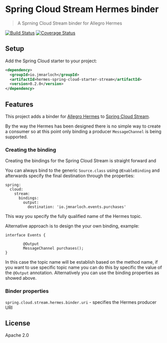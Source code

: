 # Spring Cloud Stream Hermes binder

> A Sprning Cloud Stream binder for Allegro Hermes

[![Build Status](https://travis-ci.org/jmnarloch/hermes-spring-cloud-starter-stream.svg?branch=master)](https://travis-ci.org/jmnarloch/hermes-spring-cloud-starter-stream)
[![Coverage Status](https://coveralls.io/repos/jmnarloch/hermes-spring-cloud-starter-stream/badge.svg?branch=master&service=github)](https://coveralls.io/github/jmnarloch/hermes-spring-cloud-starter-stream?branch=master)

## Setup

Add the Spring Cloud starter to your project:

```xml
<dependency>
  <groupId>io.jmnarloch</groupId>
  <artifactId>hermes-spring-cloud-starter-stream</artifactId>
  <version>0.2.0</version>
</dependency>
```

## Features

This project adds a binder for [Allegro Hermes](https://github.com/allegro/hermes) to [Spring Cloud Stream](https://github.com/spring-cloud/spring-cloud-stream).

By the way the Hermes has been designed there is no simple way to create a consumer so at this point only binding a
producer `MessageChannel` is being supported.

### Creating the binding

Creating the bindings for the Spring Cloud Stream is straight forward and

You can always bind to the generic `Source.class` using `@EnableBinding` and afterwards specify the final destination
through the properties:

```
spring:
  cloud:
    stream:
      bindings:
        output:
          destination: 'io.jmnarloch.events.purchases'
```

This way you specify the fully qualified name of the Hermes topic.

Alternative approach is to design the your own binding, example:

```
interface Events {

        @Output
        MessageChannel purchases();
}
```

In this case the topic name will be establish based on the method name, if you want to use specific topic name you can
do this by specific the value of the `@Output` annotation. Alternatively you can use the binding properties as showed
above.

### Binder properties

`spring.cloud.stream.hermes.binder.uri` - specifies the Hermes producer URI

## License

Apache 2.0
